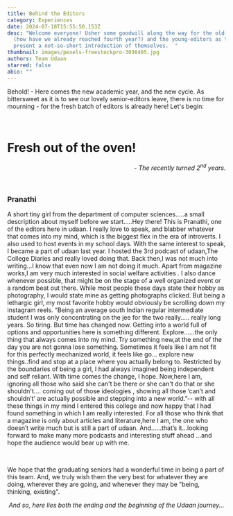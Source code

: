 ```yaml
---
title: Behind the Editors
category: Experiences
date: 2024-07-18T15:55:50.153Z
desc: "Welcome everyone! Usher some goodwill along the way for the old-timers
  (how have we already reached fourth year?) and the young-editors as they
  present a not-so-short introduction of themselves.  "
thumbnail: images/pexels-freestockpro-3036405.jpg
authors: Team Udaan
starred: false
abio: ""
---
```

Behold! - Here comes the new academic year, and the new cycle. As bittersweet as it is to see our lovely senior-editors leave, there is no time for mourning - for the fresh batch of editors is already here! Let's begin:

<br>

# Fresh out of the oven!

*<p align="right">- The recently turned 2<sup>nd</sup> years.</p>*

*<br>*

### Pranathi

A short tiny girl from the department of computer sciences.....a small description about myself
before we start.....Hey there! This is Pranathi, one of the editors here in udaan. I really love to
speak, and blabber whatever that comes into my mind, which is the biggest flex in the era of
introverts. I also used to host events in my school days. With the same interest to speak, I
became a part of udaan last year. I hosted the 3rd podcast of udaan,The College Diaries and
really loved doing that. Back then,I was not much into writing...I know that even now I am not
doing it much. Apart from magazine works,I am very much interested in social welfare activities .
I also dance whenever possible, that might be on the stage of a well organized event or a
random beat out there. While most people these days state their hobby as photography, I would
state mine as getting photographs clicked. But being a lethargic girl, my most favorite hobby
would obviously be scrolling down my instagram reels.
“Being an average south Indian regular intermediate student I was only concentrating on the jee
for the two really..... really long years. So tiring. But time has changed now. Getting into a world
full of options and opportunities here is something different. Explore......the only thing that
always comes into my mind. Try something new,at the end of the day you are not gonna lose
something. Sometimes it feels like I am not fit for this perfectly mechanized world, it feels like
go... explore new things..find and stop at a place where you actually belong to. Restricted by
the boundaries of being a girl, I had always imagined being independent and self reliant. With
time comes the change, I hope. Now,here I am, ignoring all those who said she can't be there or
she can't do that or she shouldn't.... coming out of those ideologies , showing all those ‘can’t
and shouldn’t’ are actually possible and stepping into a new world.”-- with all these things in my
mind I entered this college and now happy that I had found something in which I am really
interested. For all those who think that a magazine is only about articles and literature,here I
am, the one who doesn’t write much but is still a part of udaan.
And......that’s it...looking forward to make many more podcasts and interesting stuff ahead
...and hope the audience would bear up with me.



<br>

We hope that the graduating seniors had a wonderful time in being a part of this team. And, we truly wish them the very best for whatever they are doing, wherever they are going, and whenever they may be "being, thinking, existing".

<p align="center"><i>And so, here lies both the ending and the beginning of the Udaan journey...</i></p>